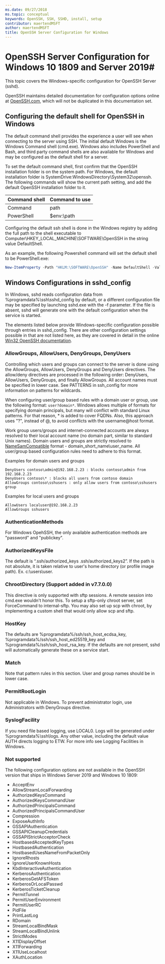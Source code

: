 ```yaml
---
ms.date: 09/27/2018
ms.topic: conceptual
keywords: OpenSSH, SSH, SSHD, install, setup
contributor: maertendMSFT
author: maertendMSFT
title: OpenSSH Server Configuration for Windows
---
```


# OpenSSH Server Configuration for Windows 10 1809 and Server 2019#

This topic covers the Windows-specific configuration for OpenSSH Server (sshd). 

OpenSSH maintains detailed documentation for configuration options online at [OpenSSH.com](https://www.openssh.com/manual.html), which will not be duplicated in this documentation set. 

## Configuring the default shell for OpenSSH in Windows

The default command shell provides the experience a user will see when connecting to the server using SSH. 
The initial default Windows is the Windows Command shell (cmd.exe). 
Windows also includes PowerShell and Bash, and third party command shells are also available for Windows and may be configured as the default shell for a server.

To set the default command shell, first confirm that the OpenSSH installation folder is on the system path. 
For Windows, the default installation folder is SystemDrive:WindowsDirectory\System32\openssh. 
The following commands will show the current path setting, and add the default OpenSSH installation folder to it. 

Command shell | Command to use
------------- | -------------- 
Command | path
PowerShell | $env:\path

Configuring the default ssh shell is done in the Windows registry by adding the full path to the shell executable to Computer\HKEY_LOCAL_MACHINE\SOFTWARE\OpenSSH in the string value DefaultShell. 

As an example, the following Powershell command will set the default shell to be PowerShell.exe:

```powershell
New-ItemProperty -Path "HKLM:\SOFTWARE\OpenSSH" -Name DefaultShell -Value "C:\Windows\System32\WindowsPowerShell\v1.0\powershell.exe" -PropertyType String -Force
```

## Windows Configurations in sshd_config 

In Windows, sshd reads configuration data from %programdata%\ssh\sshd_config by default, or a different configuration file may be specified by launching sshd.exe with the -f parameter.
If the file is absent, sshd will generate one with the default configuration when the service is started.

The elements listed below provide Windows-specific configuration possible through entries in sshd_config. 
There are other configuration settings possible in that are not listed here, as they are covered in detail in the online [Win32 OpenSSH documentation](https://github.com/powershell/win32-openssh/wiki). 


### AllowGroups, AllowUsers, DenyGroups, DenyUsers 

Controlling which users and groups can connect to the server is done using the AllowGroups, AllowUsers, DenyGroups and DenyUsers directives. 
The allow/deny directives are processed in the following order: DenyUsers, AllowUsers, DenyGroups, and finally AllowGroups. 
All account names must be specified in lower case. 
See PATTERNS in ssh_config for more information on patterns for wildcards.

When configuring user/group based rules with a domain user or group, use the following format: ``` user?domain* ```.
Windows allows multiple of formats for specifying domain principals, but many will conflict with standard Linux patterns. 
For that reason, * is added to cover FQDNs. 
Also, this approach uses "?", instead of @, to avoid conflicts with the username@host format. 

Work group users/groups and internet-connected accounts are always resolved to their local account name (no domain part, similar to standard Unix names). 
Domain users and groups are strictly resolved to [NameSamCompatible](https://docs.microsoft.com/en-us/windows/desktop/api/secext/ne-secext-extended_name_format) format - domain_short_name\user_name. 
All user/group based configuration rules need to adhere to this format.

Examples for domain users and groups 

```
DenyUsers contoso\admin@192.168.2.23 : blocks contoso\admin from 192.168.2.23
DenyUsers contoso\* : blocks all users from contoso domain
AllowGroups contoso\sshusers : only allow users from contoso\sshusers group
```

Examples for local users and groups 

```
AllowUsers localuser@192.168.2.23
AllowGroups sshusers
```

### AuthenticationMethods 

For Windows OpehSSH, the only available authentication methods are "password" and "publickey".

### AuthorizedKeysFile 

The default is “.ssh/authorized_keys .ssh/authorized_keys2”. If the path is not absolute, it is taken relative to user's home directory (or profile image path). Ex. c:\users\user.

### ChrootDirectory (Support added in v7.7.0.0)

This directive is only supported with sftp sessions. A remote session into cmd.exe wouldn't honor this. To setup a sftp-only chroot server, set ForceCommand to internal-sftp. You may also set up scp with chroot, by implementing a custom shell that would only allow scp and sftp.

### HostKey

The defaults are %programdata%/ssh/ssh_host_ecdsa_key, %programdata%/ssh/ssh_host_ed25519_key and %programdata%/ssh/ssh_host_rsa_key. If the defaults are not present, sshd will automatically generate these on a service start.

### Match

Note that pattern rules in this section. User and group names should be in lower case.

### PermitRootLogin

Not applicable in Windows. To prevent administrator login, use Administrators with DenyGroups directive.

### SyslogFacility

If you need file based logging, use LOCAL0. Logs will be generated under %programdata%\ssh\logs.
Any other value, including the default value AUTH directs logging to ETW. For more info see Logging Facilities in Windows.

### Not supported 

The following configuration options are not available in the OpenSSH version that ships in Windows Server 2019 and Windows 10 1809:

* AcceptEnv
* AllowStreamLocalForwarding
* AuthorizedKeysCommand
* AuthorizedKeysCommandUser
* AuthorizedPrincipalsCommand
* AuthorizedPrincipalsCommandUser
* Compression
* ExposeAuthInfo
* GSSAPIAuthentication
* GSSAPICleanupCredentials
* GSSAPIStrictAcceptorCheck
* HostbasedAcceptedKeyTypes
* HostbasedAuthentication
* HostbasedUsesNameFromPacketOnly
* IgnoreRhosts
* IgnoreUserKnownHosts
* KbdInteractiveAuthentication
* KerberosAuthentication
* KerberosGetAFSToken
* KerberosOrLocalPasswd
* KerberosTicketCleanup
* PermitTunnel
* PermitUserEnvironment
* PermitUserRC
* PidFile
* PrintLastLog
* RDomain
* StreamLocalBindMask
* StreamLocalBindUnlink
* StrictModes
* X11DisplayOffset
* X11Forwarding
* X11UseLocalhost
* XAuthLocation

